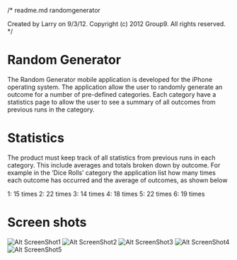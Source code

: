 /* 
  readme.md
  randomgenerator

  Created by Larry on 9/3/12.
  Copyright (c) 2012 Group9. All rights reserved.
*/

# Random Generator #
The Random Generator mobile application is developed for the iPhone operating system. The application allow the user to randomly generate an outcome for a number of pre-defined categories. Each category have a statistics page to allow the user to see a summary of all outcomes from previous runs in the category.

# Statistics #
The product must keep track of all statistics from previous runs in each category. This include averages and totals broken down by outcome. For example in the  ‘Dice Rolls’ category the application list  how many times each outcome has occurred and the average of outcomes, as shown below

1:	15 times
2:	22 times
3:	14 times
4: 	18 times
5: 	22 times
6:	19 times

# Screen shots #
![Alt ScreenShot1](randomgenerator/blob/master/ScreenShot1.png?raw=true)
![Alt ScreenShot2](randomgenerator/blob/master/ScreenShot2.png?raw=true)
![Alt ScreenShot3](randomgenerator/blob/master/ScreenShot3.png?raw=true)
![Alt ScreenShot4](randomgenerator/blob/master/ScreenShot4.png?raw=true)
![Alt ScreenShot5](randomgenerator/blob/master/ScreenShot5.png?raw=true)
